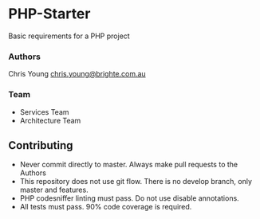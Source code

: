 # PHP-Starter

Basic requirements for a PHP project

### Authors
Chris Young <chris.young@brighte.com.au>

### Team
- Services Team
- Architecture Team

## Contributing
- Never commit directly to master. Always make pull requests to the Authors
- This repository does not use git flow. There is no develop branch, only master and features. 
- PHP codesniffer linting must pass. Do not use disable annotations.
- All tests must pass. 90% code coverage is required.


